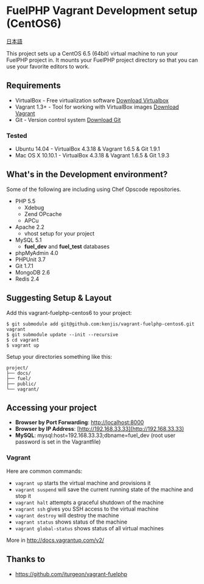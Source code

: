 # FuelPHP Vagrant Development setup (CentOS6)

[日本語](README.ja.md)

This project sets up a CentOS 6.5 (64bit) virtual machine to run your FuelPHP project in.  It mounts your FuelPHP project directory so that you can use your favorite editors to work.

## Requirements

* VirtualBox - Free virtualization software [Download Virtualbox](https://www.virtualbox.org/wiki/Downloads)
* Vagrant 1.3+ - Tool for working with VirtualBox images [Download Vagrant](http://downloads.vagrantup.com/)
* Git - Version control system [Download Git](http://git-scm.com/downloads)

### Tested

* Ubuntu 14.04     - VirtualBox 4.3.18 & Vagrant 1.6.5 & Git 1.9.1
* Mac OS X 10.10.1 - VirtualBox 4.3.18 & Vagrant 1.6.5 & Git 1.9.3

## What's in the Development environment?

Some of the following are including using Chef Opscode repositories.

* PHP 5.5
  * Xdebug
  * Zend OPcache
  * APCu
* Apache 2.2
  * vhost setup for your project
* MySQL 5.1
  * **fuel_dev** and **fuel_test** databases
* phpMyAdmin 4.0
* PHPUnit 3.7
* Git 1.7.1
* MongoDB 2.6
* Redis 2.4

## Suggesting Setup & Layout

Add this vagrant-fuelphp-centos6 to your project:

	$ git submodule add git@github.com:kenjis/vagrant-fuelphp-centos6.git vagrant
	$ git submodule update --init --recursive
	$ cd vagrant
	$ vagrant up

Setup your directories something like this:

	project/
	├── docs/
	├── fuel/
	├── public/
	└── vagrant/

## Accessing your project

* **Browser by Port Forwarding**: [http://localhost:8000](http://localhost:8000)
* **Browser by IP Address**: [http://192.168.33.33](http://192.168.33.33)
* **MySQL**: mysql:host=192.168.33.33;dbname=fuel_dev (root user password is set in the Vagrantfile)

### Vagrant

Here are common commands:

* `vagrant up` starts the virtual machine and provisions it
* `vagrant suspend` will save the current running state of the machine and stop it
* `vagrant halt` attempts a graceful shutdown of the machine
* `vagrant ssh` gives you SSH access to the virtual machine
* `vagrant destroy` will destroy the machine
* `vagrant status` shows status of the machine
* `vagrant global-status` shows status of all virtual machines

More in http://docs.vagrantup.com/v2/

## Thanks to

* https://github.com/iturgeon/vagrant-fuelphp
